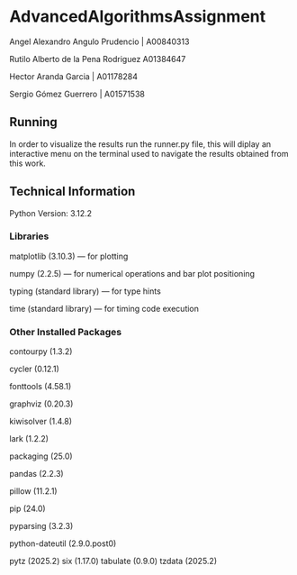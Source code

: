 # AdvancedAlgorithmsAssignment
Angel Alexandro Angulo Prudencio | A00840313

Rutilo Alberto de la Pena Rodriguez A01384647

Hector Aranda Garcia | A01178284

Sergio Gómez Guerrero | A01571538



## Running
In order to visualize the results run the runner.py file, this will diplay an interactive menu on the terminal used to navigate the results obtained from this work.


## Technical Information
Python Version: 3.12.2

### Libraries
matplotlib (3.10.3) — for plotting

numpy (2.2.5) — for numerical operations and bar plot positioning

typing (standard library) — for type hints

time (standard library) — for timing code execution

### Other Installed Packages 
contourpy (1.3.2)

cycler (0.12.1)

fonttools (4.58.1)

graphviz (0.20.3)

kiwisolver (1.4.8)

lark (1.2.2)

packaging (25.0)

pandas (2.2.3)

pillow (11.2.1)

pip (24.0)

pyparsing (3.2.3)

python-dateutil (2.9.0.post0)

pytz (2025.2)
six (1.17.0)
tabulate (0.9.0)
tzdata (2025.2)
